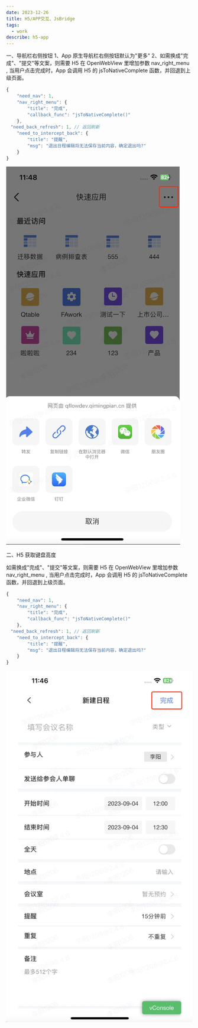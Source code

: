```yaml
---
date: 2023-12-26
title: H5/APP交互、JsBridge
tags:
  - work
describe: h5-app
---
```


一、导航栏右侧按钮
1、App 原生导航栏右侧按钮默认为"更多"
2、如需换成"完成"、"提交"等文案，则需要 H5 在 OpenWebView 里增加参数 nav_right_menu , 当用户点击完成时，App 会调用 H5 的 jsToNativeComplete 函数，并回退到上级页面。

```js
{
    "need_nav": 1,
    "nav_right_menu": {
        "title": "完成",
        "callback_func": "jsToNativeComplete()"
    },
　"need_back_refresh": 1, // 返回刷新
    "need_to_intercept_back": {
        "title": "提醒",
        "msg": "退出日程编辑将无法保存当前内容，确定退出吗?"
    }
}
```

![h5-app-more](./images/h5-app-more.png)

二、H5 获取键盘高度

如需换成"完成"、"提交"等文案，则需要 H5 在 OpenWebView 里增加参数 nav_right_menu , 当用户点击完成时，App 会调用 H5 的 jsToNativeComplete 函数，并回退到上级页面。

```js
{
    "need_nav": 1,
    "nav_right_menu": {
        "title": "完成",
        "callback_func": "jsToNativeComplete()"
    },
　"need_back_refresh": 1, // 返回刷新
    "need_to_intercept_back": {
        "title": "提醒",
        "msg": "退出日程编辑将无法保存当前内容，确定退出吗?"
    }
}
```

![h5-app-key](./images/h5-app-key.png)

